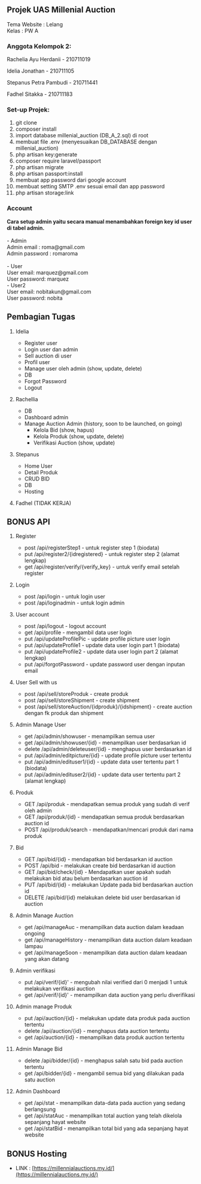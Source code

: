 ## Projek UAS Millenial Auction

Tema Website : Lelang <br>
Kelas : PW A

<h3>Anggota Kelompok 2:</h3>

<p>Rachelia Ayu Herdanii - 210711019</p>
<p>Idelia Jonathan - 210711105</p>
<p>Stepanus Petra Pambudi - 210711441</p>
<p>Fadhel Sitakka - 210711183</p>

<h3>Set-up Projek:</h3>

1. git clone
2. composer install
3. import database millenial_auction (DB_A_2.sql) di root
4. membuat file .env (menyesuaikan DB_DATABASE dengan millenial_auction)
5. php artisan key:generate
6. composer require laravel/passport
7. php artisan migrate
8. php artisan passport:install
9. membuat app password dari google account
10. membuat setting SMTP .env sesuai email dan app password
11. php artisan storage:link

<h3>Account</h3>
<b>Cara setup admin yaitu secara manual menambahkan foreign key id user di tabel admin.</b>
<br> <br>
    - Admin <br>
        Admin email : roma@gmail.com<br>
        Admin password : romaroma<br><br>
    - User<br>
        User email: marquez@gmail.com<br>
        User password: marquez<br>
    - User2<br>
        User email: nobitakun@gmail.com<br>
        User password: nobita<br>

## Pembagian Tugas

1. Idelia

    - Register user
    - Login user dan admin
    - Sell auction di user
    - Profil user
    - Manage user oleh admin (show, update, delete)
    - DB
    - Forgot Password
    - Logout

2. Rachellia

    - DB
    - Dashboard admin
    - Manage Auction Admin (history, soon to be launched, on going)
        - Kelola Bid (show, hapus)
        - Kelola Produk (show, update, delete)
        - Verifikasi Auction (show, update)

3. Stepanus

    - Home User
    - Detail Produk
    - CRUD BID
    - DB
    - Hosting

4. Fadhel (TIDAK KERJA)

## BONUS API

1. Register

    - post /api/registerStep1 - untuk register step 1 (biodata)
    - put /api/register2/{idregistered} - untuk register step 2 (alamat lengkap)
    - get /api/register/verify/{verify_key} - untuk verify email setelah register

2. Login

    - post /api/login - untuk login user
    - post /api/loginadmin - untuk login admin

3. User account

    - post /api/logout - logout account
    - get /api/profile - mengambil data user login
    - put /api/updateProfilePic - update profile picture user login
    - put /api/updateProfile1 - update data user login part 1 (biodata)
    - put /api/updateProfile2 - update data user login part 2 (alamat lengkap)
    - put /api/forgotPassword - update password user dengan inputan email

4. User Sell with us

    - post /api/sell/storeProduk - create produk
    - post /api/sell/storeShipment - create shipment
    - post /api/sell/storeAuction/{idproduk}/{idshipment} - create auction dengan fk produk dan shipment

5. Admin Manage User

    - get /api/admin/showuser - menampilkan semua user
    - get /api/admin/showuser/{id} - menampilkan user berdasarkan id
    - delete /api/admin/deleteuser/{id} - menghapus user berdasarkan id
    - put /api/admin/editpicture/{id} - update profile picture user tertentu
    - put /api/admin/edituser1/{id} - update data user tertentu part 1 (biodata)
    - put /api/admin/edituser2/{id} - update data user tertentu part 2 (alamat lengkap)

6. Produk

    - GET /api/produk - mendapatkan semua produk yang sudah di verif oleh admin
    - GET /api/produk/{id} - mendapatkan semua produk berdasarkan auction id
    - POST /api/produk/search - mendapatkan/mencari produk dari nama produk

7. Bid

    - GET /api/bid/{id} - mendapatkan bid berdasarkan id auction
    - POST /api/bid - melakukan create bid berdasarkan id auction
    - GET /api/bid/check/{id} - Mendapatkan user apakah sudah melakukan bid atau belum berdasarkan auction id
    - PUT /api/bid/{id} - melakukan Update pada bid berdasarkan auction id
    - DELETE /api/bid/{id} melakukan delete bid user berdasarkan id auction

8. Admin Manage Auction

    - get /api/manageAuc - menampilkan data auction dalam keadaan ongoing
    - get /api/manageHistory - menampilkan data auction dalam keadaan lampau
    - get /api/manageSoon - menampilkan data auction dalam keadaan yang akan datang

9. Admin verifikasi

    - put /api/verif/{id}' - mengubah nilai verified dari 0 menjadi 1 untuk melakukan verifikasi auction
    - get /api/verif/{id}' - menampilkan data auction yang perlu diverifikasi

10. Admin manage Produk

    - put /api/auction/{id} - melakukan update data produk pada auction tertentu
    - delete /api/auction/{id} - menghapus data auction tertentu
    - get /api/auction/{id} - menampilkan data produk auction tertentu

11. Admin Manage Bid

    - delete /api/bidder/{id} - menghapus salah satu bid pada auction tertentu
    - get /api/bidder/{id} - mengambil semua bid yang dilakukan pada satu auction

12. Admin Dashboard

    - get /api/stat - menampilkan data-data pada auction yang sedang berlangsung
    - get /api/statAuc - menampilkan total auction yang telah dikelola sepanjang hayat website
    - get /api/statBid - menampilkan total bid yang ada sepanjang hayat website

## BONUS Hosting

-   LINK : [https://millennialauctions.my.id/](https://millennialauctions.my.id/)
